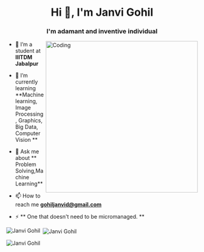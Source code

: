 <h1 align="center">Hi 👋, I'm Janvi Gohil </h1>
<h3 align="center">I'm adamant and inventive individual  </h3>
<img align="right" alt="Coding" width="400" src="https://media.tenor.com/AlUkiGkR2j8AAAAM/new-game-ahagon-umiko-programming.gif">


- 🔭 I’m a student at **IIITDM Jabalpur**

- 🌱 I’m currently learning **Machine learning, Image Processing, Graphics, Big Data, Computer Vision **

- 💬 Ask me about ** Problem Solving,Machine Learning**

- 📫 How to reach me **gohiljanvid@gmail.com**

- ⚡ ** One that doesn't need to be micromanaged. **

<!-- <h3 align="left">Connect with me:</h3>
<p align="left">
<a href="https://www.linkedin.com/in/janvi-gohil-83837b187/" target="blank"><img align="center" src="https://raw.githubusercontent.com/Janviweb/github-profile-readme-generator/master/src/images/icons/Social/linked-in-alt.svg" alt="rishav-chanda-b89a791b3" height="30" width="40" /></a>
</p> -->

<p><img align="left" src="https://github-readme-stats.vercel.app/api/top-langs?username=Janviweb&show_icons=true&locale=en&layout=compact&theme=tokyonight" alt="Janvi Gohil" /></p>

<p>&nbsp;<img align="center" src="https://github-readme-stats.vercel.app/api?username=Janviweb&show_icons=true&locale=en&theme=tokyonight" alt="Janvi Gohil" /></p>

<p><img align="center" src="https://github-readme-streak-stats.herokuapp.com/?user=Janviweb&&theme=tokyonight" alt="Janvi Gohil" /></p>
